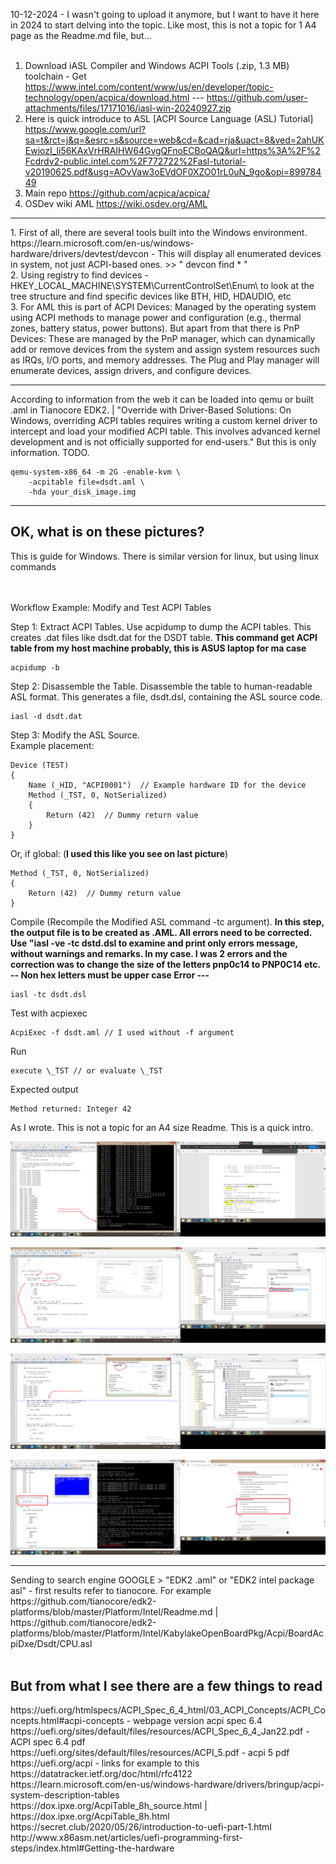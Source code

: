 10-12-2024 - I wasn't going to upload it anymore, but I want to have it here in 2024 to start delving into the topic. Like most, this is not a topic for 1 A4 page as the Readme.md file, but...<br /><br />

1. Download iASL Compiler and Windows ACPI Tools (.zip, 1.3 MB) toolchain -  Get https://www.intel.com/content/www/us/en/developer/topic-technology/open/acpica/download.html 
 --- https://github.com/user-attachments/files/17171016/iasl-win-20240927.zip<br />
2. Here is quick introduce to ASL [ACPI Source Language (ASL) Tutorial] https://www.google.com/url?sa=t&rct=j&q=&esrc=s&source=web&cd=&cad=rja&uact=8&ved=2ahUKEwiozI_li56KAxVrHRAIHW64GvgQFnoECBoQAQ&url=https%3A%2F%2Fcdrdv2-public.intel.com%2F772722%2Fasl-tutorial-v20190625.pdf&usg=AOvVaw3oEVdOF0XZO01rL0uN_9go&opi=89978449<br />
3. Main repo https://github.com/acpica/acpica/ <br />
4. OSDev wiki AML https://wiki.osdev.org/AML
<hr>
1. First of all, there are several tools built into the Windows environment. https://learn.microsoft.com/en-us/windows-hardware/drivers/devtest/devcon - This will display all enumerated devices in system, not just ACPI-based ones. >> " devcon find * " <br />
2. Using registry to find devices - HKEY_LOCAL_MACHINE\SYSTEM\CurrentControlSet\Enum\ to look at the tree structure and find specific devices like BTH, HID, HDAUDIO, etc<br />
3. For AML this is part of ACPI Devices: Managed by the operating system using ACPI methods to manage power and configuration (e.g., thermal zones, battery status, power buttons). But apart from that there is PnP Devices: These are managed by the PnP manager, which can dynamically add or remove devices from the system and assign system resources such as IRQs, I/O ports, and memory addresses. The Plug and Play manager will enumerate devices, assign drivers, and configure devices.<br />
<hr>
According to information from the web it can be loaded into qemu or built .aml in Tianocore EDK2. | "Override with Driver-Based Solutions: On Windows, overriding ACPI tables requires writing a custom kernel driver to intercept and load your modified ACPI table. This involves advanced kernel development and is not officially supported for end-users." But this is only information. TODO.


```
qemu-system-x86_64 -m 2G -enable-kvm \
    -acpitable file=dsdt.aml \
    -hda your_disk_image.img
```
    
<hr>
<h2>OK, what is on these pictures?</h2>
This is guide for Windows. There is similar version for linux, but using linux commands <br />
<br /><br />


Workflow Example: Modify and Test ACPI Tables

Step 1: Extract ACPI Tables. Use acpidump to dump the ACPI tables. This creates .dat files like dsdt.dat for the DSDT table. <b>This command get ACPI table from my host machine probably, this is ASUS laptop for ma case</b>

```
acpidump -b 
```

Step 2: Disassemble the Table. Disassemble the table to human-readable ASL format. This generates a file, dsdt.dsl, containing the ASL source code.

```
iasl -d dsdt.dat
```

Step 3: Modify the ASL Source. 
<br />
Example placement:

```
Device (TEST)
{
    Name (_HID, "ACPI0001")  // Example hardware ID for the device
    Method (_TST, 0, NotSerialized)
    {
        Return (42)  // Dummy return value
    }
}
```

Or, if global: (<b>I used this like you see on last picture</b>)

```
Method (_TST, 0, NotSerialized)
{
    Return (42)  // Dummy return value
}
```

Compile (Recompile the Modified ASL command -tc argument). <b>In this step, the output file is to be created as .AML. All errors need to be corrected. Use "iasl -ve -tc dstd.dsl to examine and print only errors message, without warnings and remarks. In my case. I was 2 errors and the correction was to change the size of the letters pnp0c14 to PNP0C14 etc. -- Non hex letters must be upper case Error ---  </b>

```
iasl -tc dsdt.dsl
```

Test with acpiexec

```
AcpiExec -f dsdt.aml // I used without -f argument
```

Run

```
execute \_TST // or evaluate \_TST
```

Expected output

```
Method returned: Integer 42
```

As I wrote. This is not a topic for an A4 size Readme. This is a quick intro.

![dump](https://github.com/KarolDuracz/scratchpad/blob/main/bootloader_x86/AML%20Intel/123%20-%2010-12-2024%20-%20evaluate%20i%20execute%20to%20chyba%20to%20samo.png?raw=true)

![dump](https://github.com/KarolDuracz/scratchpad/blob/main/bootloader_x86/AML%20Intel/127%20-%2010-12-2024%20-%20cd.png?raw=true)

![dump](https://github.com/KarolDuracz/scratchpad/blob/main/bootloader_x86/AML%20Intel/128%20-%2010-12-2024%20-%20cd.png?raw=true)

![dump](https://github.com/KarolDuracz/scratchpad/blob/main/bootloader_x86/AML%20Intel/119%20-%2010-12-2024%20-%20ok%20.png?raw=true)

<hr>
Sending to search engine GOOGLE > "EDK2 .aml" or "EDK2 intel package asl" - first results refer to tianocore. For example https://github.com/tianocore/edk2-platforms/blob/master/Platform/Intel/Readme.md | https://github.com/tianocore/edk2-platforms/blob/master/Platform/Intel/KabylakeOpenBoardPkg/Acpi/BoardAcpiDxe/Dsdt/CPU.asl
<br /><br />
<h2>But from what I see there are a few things to read</h2> 
https://uefi.org/htmlspecs/ACPI_Spec_6_4_html/03_ACPI_Concepts/ACPI_Concepts.html#acpi-concepts - webpage version acpi spec 6.4<br />
https://uefi.org/sites/default/files/resources/ACPI_Spec_6_4_Jan22.pdf - ACPI spec 6.4 pdf<br />
https://uefi.org/sites/default/files/resources/ACPI_5.pdf - acpi 5 pdf<br />
https://uefi.org/acpi - links for example to this https://datatracker.ietf.org/doc/html/rfc4122<br />
https://learn.microsoft.com/en-us/windows-hardware/drivers/bringup/acpi-system-description-tables<br />
https://dox.ipxe.org/AcpiTable_8h_source.html | https://dox.ipxe.org/AcpiTable_8h.html<br />
https://secret.club/2020/05/26/introduction-to-uefi-part-1.html<br />
http://www.x86asm.net/articles/uefi-programming-first-steps/index.html#Getting-the-hardware<br />
